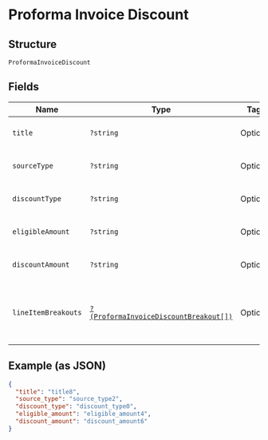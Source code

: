 
# Proforma Invoice Discount

## Structure

`ProformaInvoiceDiscount`

## Fields

| Name | Type | Tags | Description | Getter | Setter |
|  --- | --- | --- | --- | --- | --- |
| `title` | `?string` | Optional | **Constraints**: *Minimum Length*: `1` | getTitle(): ?string | setTitle(?string title): void |
| `sourceType` | `?string` | Optional | **Constraints**: *Minimum Length*: `1` | getSourceType(): ?string | setSourceType(?string sourceType): void |
| `discountType` | `?string` | Optional | **Constraints**: *Minimum Length*: `1` | getDiscountType(): ?string | setDiscountType(?string discountType): void |
| `eligibleAmount` | `?string` | Optional | **Constraints**: *Minimum Length*: `1` | getEligibleAmount(): ?string | setEligibleAmount(?string eligibleAmount): void |
| `discountAmount` | `?string` | Optional | **Constraints**: *Minimum Length*: `1` | getDiscountAmount(): ?string | setDiscountAmount(?string discountAmount): void |
| `lineItemBreakouts` | [`?(ProformaInvoiceDiscountBreakout[])`](../../doc/models/proforma-invoice-discount-breakout.md) | Optional | **Constraints**: *Minimum Items*: `1`, *Unique Items Required* | getLineItemBreakouts(): ?array | setLineItemBreakouts(?array lineItemBreakouts): void |

## Example (as JSON)

```json
{
  "title": "title8",
  "source_type": "source_type2",
  "discount_type": "discount_type0",
  "eligible_amount": "eligible_amount4",
  "discount_amount": "discount_amount6"
}
```

